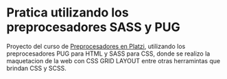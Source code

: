 # Pratica utilizando los preprocesadores SASS y PUG
Proyecto del curso de [Preprocesadores en Platzi](https://platzi.com/cursos/preprocesadores/ "Platzi"), utilizando los preprocesadores PUG para HTML y SASS para CSS, donde se realizo la maquetacion de la web con CSS GRID LAYOUT entre otras herramintas que brindan CSS y SCSS.
